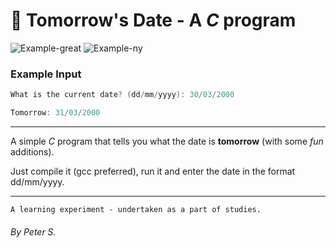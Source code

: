 # 📅 Tomorrow's Date - A *C* program

![Example-great](https://i.imgur.com/nb4MvVw.png) ![Example-ny](https://i.imgur.com/x3ekqZJ.png)

### Example Input
```c
What is the current date? (dd/mm/yyyy): 30/03/2000

Tomorrow: 31/03/2000
```
---

A simple *C* program that tells you what the date is **tomorrow** (with some *fun* additions).

Just compile it (gcc preferred), run it and enter the date in the format dd/mm/yyyy.

---
```
A learning experiment - undertaken as a part of studies.
```

###### By Peter S.
